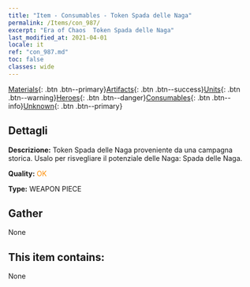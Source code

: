 ```yaml
---
title: "Item - Consumables - Token Spada delle Naga"
permalink: /Items/con_987/
excerpt: "Era of Chaos  Token Spada delle Naga"
last_modified_at: 2021-04-01
locale: it
ref: "con_987.md"
toc: false
classes: wide
---
```

 [Materials](/it/Items/){: .btn .btn--primary}[Artifacts](/it/Items/Artifacts/){: .btn .btn--success}[Units](/it/Items/Units/){: .btn .btn--warning}[Heroes](/it/Items/Heroes/){: .btn .btn--danger}[Consumables](/it/Items/Consumables/){: .btn .btn--info}[Unknown](/it/Items/Unknown/){: .btn .btn--primary}

## Dettagli
 **Descrizione:** Token Spada delle Naga proveniente da una campagna storica. Usalo per risvegliare il potenziale delle Naga: Spada delle Naga.

 **Quality:** <span style="color: #FF8C00">OK</span>

 **Type:** WEAPON PIECE

## Gather

  None

## This item contains:

  None

